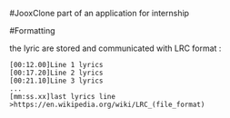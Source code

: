 #JooxClone
part of an application for internship

#Formatting

the lyric are stored and communicated with LRC format :
```
[00:12.00]Line 1 lyrics
[00:17.20]Line 2 lyrics
[00:21.10]Line 3 lyrics
...
[mm:ss.xx]last lyrics line
>https://en.wikipedia.org/wiki/LRC_(file_format)
```
